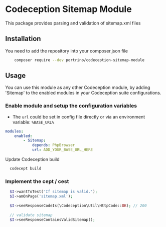 # Codeception Sitemap Module

This package provides parsing and validation of sitemap.xml files

## Installation

You need to add the repository into your composer.json file

```bash
    composer require --dev portrino/codeception-sitemap-module
```

## Usage

You can use this module as any other Codeception module, by adding 'Sitemap' to the enabled modules in your Codeception suite configurations.

### Enable module and setup the configuration variables

- The `url` could be set in config file directly or via an environment variable: `%BASE_URL%`

```yml
modules:
    enabled:
        - Sitemap:
            depends: PhpBrowser
            url: ADD_YOUR_BASE_URL_HERE
 ```  

Update Codeception build
  
```bash
  codecept build
```

### Implement the cept / cest 

```php
  $I->wantToTest('If sitemap is valid.');
  $I->amOnPage('sitemap.xml');
  
  $I->seeResponseCodeIs(\Codeception\Util\HttpCode::OK); // 200
  
  // validate sitemap
  $I->seeResponseContainsValidSitemap();
  
```
